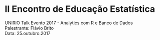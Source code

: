 # II Encontro de Educação Estatística
UNIRIO Talk Evento 2017 - Analytics com R e Banco de Dados<br>
Palestrante: Flávio Brito<br>
Data: 25.outubro.2017
